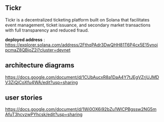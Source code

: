 
## Tickr
Tickr is a decentralized ticketing platform built on Solana that facilitates event management, ticket issuance, and secondary market transactions with full transparency and reduced fraud.

**deployed address** : https://explorer.solana.com/address/2FthqPAdr3DwQHH81T6P4cx5E15ynoipcmaZ8QBjoZ2i?cluster=devnet

## architecture diagrams
https://docs.google.com/document/d/1CUbAucxR8a1DaA4Y7tJEgVZrjUJMDV3ZiQjCoXfu4WA/edit?usp=sharing

## user stories
https://docs.google.com/document/d/1Wi0OX6i92bZu1WlCPBgssw2NG5mAfuT3hcvzwPYhcsk/edit?usp=sharing


